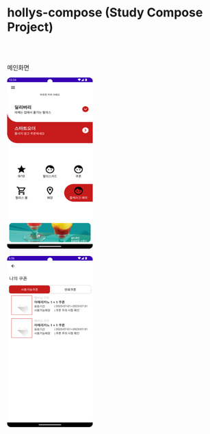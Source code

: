 # hollys-compose (Study Compose Project)

<br><br>

메인화면 <br>

<img src="./images/main.png" height="400" width="200">
<br>
<p>
    <img src="./images/my_coupon.png" height="400" width="200">
</p>